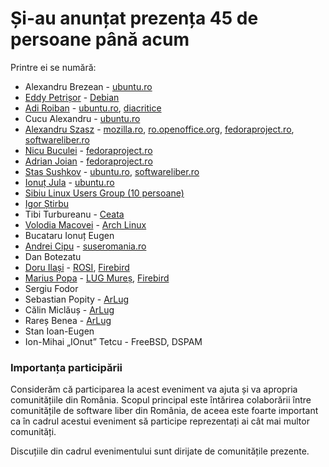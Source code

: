 Și-au anunțat prezența 45 de persoane până acum
===============================================

Printre ei se numără:

 * Alexandru Brezean - <a href="http://www.ubuntu.ro">ubuntu.ro</a>
 * <a href="http://ramblingfoo.blogspot.com">Eddy Petrișor</a> - <a href="http://wiki.debian.org/L10N/Romanian/">Debian</a></li>
 * <a href="http://adi.roiban.ro">Adi Roiban</a> - <a href="http://www.ubuntu.ro">ubuntu.ro</a>, <a href="http://groups.google.ro/group/diacritice/about">diacritice</a>
 * Cucu Alexandru - <a href="http://www.ubuntu.ro">ubuntu.ro</a>
 * <a href="http://alexxed.com">Alexandru Szasz</a> - <a href="http://mozilla.ro">mozilla.ro</a>, <a href="http://ro.openoffice.org">ro.openoffice.org</a>, <a href="http://fedoraproject.ro">fedoraproject.ro</a>, <a href="http://softwareliber.ro">softwareliber.ro</a>
 * <a href="http://nicubunu.ro">Nicu Buculei</a> - <a href="http://fedoraproject.ro">fedoraproject.ro</a>
 * <a href="http://ajoian.ro">Adrian Joian</a> - <a href="http://fedoraproject.ro">fedoraproject.ro</a>
 * <a href="http://stas.nerd.ro">Stas Sushkov</a> - <a href="http://www.ubuntu.ro">ubuntu.ro</a>, <a href="http://softwareliber.ro">softwareliber.ro</a>
 * <a href="http://ionutjula.blogspot.com">Ionuț Jula</a> - <a href="http://www.ubuntu.ro">ubuntu.ro</a>
 * <a href="http://sblug.ro">Sibiu Linux Users Group (10 persoane)</a>
 * <a href="http://igor.tla.ro/">Igor Știrbu</a>
 * Tibi Turbureanu - <a href="http://ceata.org">Ceata</a>
 * <a href="http://volodia.ro/">Volodia Macovei</a> - <a href="http://archlinux.ro">Arch Linux</a>
 * Bucataru Ionuț Eugen
 * <a href="http://www.strainu.ro">Andrei Cipu</a> - <a href="http://suseromania.ro">suseromania.ro</a>
 * Dan Botezatu
 * <a href="http://www.linkedin.com/in/doruilasi">Doru Ilași</a> - <a href="http://rosi.ro">ROSI</a>, <a href="http://firebird.ro">Firebird</a>
 * <a href="http://mapopa.blogspot.com/">Marius Popa</a> - <a href="http://www.lug-mures.org/">LUG Mureș</a>, <a href="http://firebird.ro">Firebird</a>
 * Sergiu Fodor
 * Sebastian Popity - <a href="http://www.arlug.ro">ArLug</a>
 * Călin Miclăuș - <a href="http://www.arlug.ro">ArLug</a>
 * Rareș Benea - <a href="http://www.arlug.ro">ArLug</a>
 * Stan Ioan-Eugen
 * Ion-Mihai „IOnut” Tetcu - FreeBSD, DSPAM

### Importanța participării ###

Considerăm că participarea la acest eveniment va ajuta și va apropria comunitățiile din România.
Scopul principal este întărirea colaborării între comunitățile de software liber din România,
de aceea este foarte important ca în cadrul acestui eveniment să participe reprezentați ai cât mai multor comunități.

Discuțiile din cadrul evenimentului sunt dirijate de comunitățile prezente.
